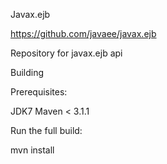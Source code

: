 Javax.ejb

https://github.com/javaee/javax.ejb

Repository for javax.ejb api

Building

Prerequisites:

JDK7
Maven < 3.1.1

Run the full build:

mvn install

